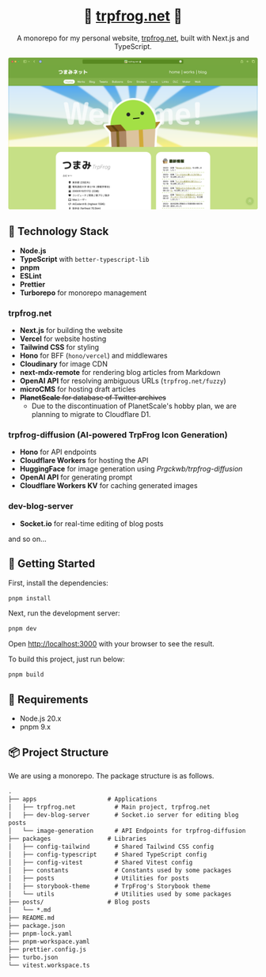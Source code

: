 <h1 align="center">
  🎺 <a href="https://trpfrog.net">trpfrog.net</a> 🐸
</h1>
<p align="center">
  A monorepo for my personal website, <a href="https://trpfrog.net">trpfrog.net</a>, built with Next.js and TypeScript.
</p>

![](./apps/trpfrog.net/public/images/screenshot.png)

## 🧩 Technology Stack

- **Node.js**
- **TypeScript** with `better-typescript-lib`
- **pnpm**
- **ESLint**
- **Prettier**
- **Turborepo** for monorepo management

### trpfrog.net

- **Next.js** for building the website
- **Vercel** for website hosting
- **Tailwind CSS** for styling
- **Hono** for BFF (`hono/vercel`) and middlewares
- **Cloudinary** for image CDN
- **next-mdx-remote** for rendering blog articles from Markdown
- **OpenAI API** for resolving ambiguous URLs (`trpfrog.net/fuzzy`)
- **microCMS** for hosting draft articles
- ~~**PlanetScale** for database of Twitter archives~~
  - Due to the discontinuation of PlanetScale's hobby plan, we are planning to migrate to Cloudflare D1.

### trpfrog-diffusion (AI-powered TrpFrog Icon Generation)

- **Hono** for API endpoints
- **Cloudflare Workers** for hosting the API
- **HuggingFace** for image generation using *Prgckwb/trpfrog-diffusion*
- **OpenAI API** for generating prompt
- **Cloudflare Workers KV** for caching generated images

### dev-blog-server

- **Socket.io** for real-time editing of blog posts


and so on...

## 🐤 Getting Started

First, install the dependencies:

```sh
pnpm install
```

Next, run the development server:

```sh
pnpm dev
```

Open [http://localhost:3000](http://localhost:3000) with your browser to see the result.

To build this project, just run below:

```sh
pnpm build
```

## 🚗 Requirements

- Node.js 20.x
- pnpm 9.x

## 📦 Project Structure

We are using a monorepo. The package structure is as follows.  

```
.
├── apps                    # Applications
│   ├── trpfrog.net           # Main project, trpfrog.net
│   ├── dev-blog-server       # Socket.io server for editing blog posts 
│   └── image-generation      # API Endpoints for trpfrog-diffusion
├── packages                # Libraries
│   ├── config-tailwind       # Shared Tailwind CSS config
│   ├── config-typescript     # Shared TypeScript config
│   ├── config-vitest         # Shared Vitest config
│   ├── constants             # Constants used by some packages
│   ├── posts                 # Utilities for posts
│   ├── storybook-theme       # TrpFrog's Storybook theme
│   └── utils                 # Utilities used by some packages
├── posts/                  # Blog posts
│   └── *.md
├── README.md
├── package.json
├── pnpm-lock.yaml
├── pnpm-workspace.yaml
├── prettier.config.js
├── turbo.json
└── vitest.workspace.ts
```

